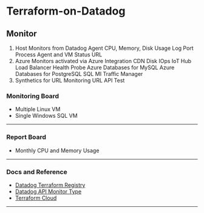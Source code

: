 # Terraform-on-Datadog

## Monitor
1. Host Monitors from Datadog Agent
    CPU, Memory, Disk Usage
    Log
    Port
    Process
    Agent and VM Status
    URL
2. Azure Monitors activated via Azure Integration
    CDN
    Disk IOps
    IoT Hub
    Load Balancer Health Probe
    Azure Databases for MySQL
    Azure Databases for PostgreSQL
    SQL MI
    Traffic Manager
3. Synthetics for URL Monitoring
    URL API Test


### Monitoring Board
- Multiple Linux VM
- Single Windows SQL VM
---

### Report Board
- Monthly CPU and Memory Usage
---

### Docs and Reference
- [Datadog Terraform Registry](https://registry.terraform.io/providers/DataDog/datadog/latest/docs)
- [Datadog API Monitor Type](https://docs.datadoghq.com/api/latest/monitors/#create-a-monitor)
- [Terraform Cloud](https://app.terraform.io/app/MSP_Works/workspaces)
---